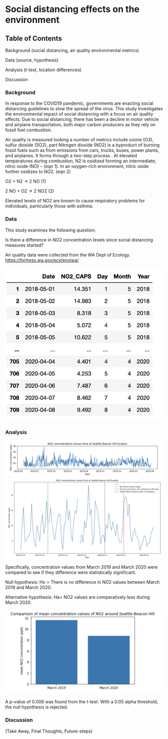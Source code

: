 
# Social distancing effects on the environment





## Table of Contents

Background (social distancing, air quality environmental metrics)

Data (source, hypothesis) 

Analysis (t-test, location differences) 

Discussion




### Background

In response to the COVID19 pandemic, governments are enacting social distancing guidelines to slow the spread of the virus.  This study investigates the environmental impact of social distancing with a focus on air quality effects.  Due to social distancing, there has been a decline in motor vehicle and airplane transportation, both major carbon producers as they rely on fossil fuel combustion.  

Air quality is measured looking a number of metrics include ozone (O3), sulfur dioxide (SO2), part
Nitrogen dioxide (NO2) is a byproduct of burning fossil fuels such as from emissions from cars, trucks, buses, power plants, and airplanes.  It forms through a two-step process .  At elevated temperatures during combustion, N2 is oxidized forming an intermediate, nitric oxide (NO) – (eqn 1). In an oxygen-rich environment, nitric oxide further oxidizes to NO2. (eqn 2)

O2 + N2 → 2 NO 		(1)

2 NO + O2 → 2 NO2	 	(2)


Elevated levels of NO2 are known to cause respiratory problems for individuals, particularly those with asthma.

### Data

This study examines the following question:

Is there a difference in NO2 concentration levels since social distancing measures started?

Air quality data were collected from the WA Dept of Ecology.
https://fortress.wa.gov/ecy/enviwa/

![t-test](https://github.com/b-weintraub/social-distancing/blob/unpolluted/images/data_snapshot_all_dates.png)


### Analysis
![t-test](https://github.com/b-weintraub/social-distancing/blob/unpolluted/images/NO2-conc-time-series.png)
![t-test](https://github.com/b-weintraub/social-distancing/blob/unpolluted/images/2020_time_series_plot.png)

Specifically, concentration values from March 2019 and March 2020 were compared to see if they difference were statistically significant. 

Null hypothesis:
Ho = There is no difference in NO2 values between March 2019 and March 2020.

Alternative hypothesis:
Ha= NO2 values are comparatively less during March 2020.


![t-test](https://github.com/b-weintraub/social-distancing/blob/master/images/t-test.png)

A p-value of 0.008 was found from the t-test.  With a 0.05 alpha threshold, the null hypothesis is rejected.

### Discussion
(Take Away, Final Thoughts, Future-steps)
